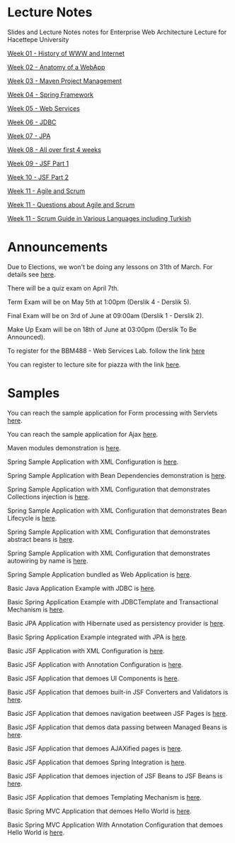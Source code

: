 # Lecture Notes

Slides and Lecture Notes notes for Enterprise Web Architecture Lecture for Hacettepe University

[Week 01 - History of WWW and Internet](https://dl.dropboxusercontent.com/u/133268/BBM490_EnterpriseWebArchitecture_Week01.pdf)

[Week 02 - Anatomy of a WebApp](https://dl.dropboxusercontent.com/u/133268/BBM490_EnterpriseWebArchitecture_Week02.pdf)

[Week 03 - Maven Project Management](https://dl.dropboxusercontent.com/u/133268/BBM490_EnterpriseWebArchitecture_Week03.pdf)

[Week 04 - Spring Framework](https://dl.dropboxusercontent.com/u/133268/BBM490_EnterpriseWebArchitecture_Week04.pdf)

[Week 05 - Web Services](https://dl.dropboxusercontent.com/u/133268/BBM490_EnterpriseWebArchitecture_Week05.pdf) 

[Week 06 - JDBC](https://dl.dropboxusercontent.com/u/133268/BBM490_EnterpriseWebArchitecture_Week06.pdf)

[Week 07 - JPA](https://dl.dropboxusercontent.com/u/133268/BBM490_EnterpriseWebArchitecture_Week07.pdf)

[Week 08 - All over first 4 weeks](https://dl.dropboxusercontent.com/u/133268/BBM490_EnterpriseWebArchitecture_Week08.pdf)

[Week 09 - JSF Part 1](https://dl.dropboxusercontent.com/u/133268/BBM490_EnterpriseWebArchitecture_Week09.pdf)

[Week 10 - JSF Part 2](https://dl.dropboxusercontent.com/u/133268/BBM490_EnterpriseWebArchitecture_Week10.pdf)

[Week 11 - Agile and Scrum](https://dl.dropboxusercontent.com/u/133268/BBM490_EnterpriseWebArchitecture_Week11.pdf)

[Week 11 - Questions about Agile and Scrum](https://dl.dropboxusercontent.com/u/133268/Agile_ve_Scrum_Sorular%C4%B1.pdf)

[Week 11 - Scrum Guide in Various Languages including Turkish](https://www.scrum.org/Scrum-Guide)

# Announcements

Due to Elections, we won't be doing any lessons on 31th of March. For details see [here](https://www.hacettepe.edu.tr/duyuru/rekduy/s260314.pdf).

There will be a quiz exam on April 7th.

Term Exam will be on May 5th at 1:00pm (Derslik 4 - Derslik 5). 

Final Exam will be on 3rd of June at 09:00am (Derslik 1 - Derslik 2).

Make Up Exam will be on 18th of June at 03:00pm (Derslik To Be Announced).

To register for the BBM488 - Web Services Lab. follow the link [here](http://web.cs.hacettepe.edu.tr/~bbm488)

You can register to lecture site for piazza with the link [here](https://piazza.com/hacettepe.edu.tr/spring2014/bbm490).

# Samples 

You can reach the sample application for Form processing with Servlets [here](https://github.com/mulderbaba/EWALectureNotes/blob/master/FormApp.zip).

You can reach the sample application for Ajax [here](https://github.com/mulderbaba/EWALectureNotes/blob/master/AjaxApp.zip).

Maven modules demonstration is [here](https://github.com/mulderbaba/EWALectureNotes/blob/master/modulesapplication.zip).

Spring Sample Application with XML Configuration is [here](https://github.com/mulderbaba/EWALectureNotes/blob/master/XMLBasedSpringApp.zip).

Spring Sample Application with Bean Dependencies demonstration is [here](http://github.com/mulderbaba/EWALectureNotes/blob/master/XMLBasedSpringAppWithBeanDependencies.zip).

Spring Sample Application with XML Configuration that demonstrates Collections injection is [here](https://github.com/mulderbaba/EWALectureNotes/blob/master/XMLBasedSpringAppWithCollections.zip).

Spring Sample Application with XML Configuration that demonstrates Bean Lifecycle is [here](https://github.com/mulderbaba/EWALectureNotes/blob/master/XMLBasedSpringAppWithLifeCycleMethod.zip).

Spring Sample Application with XML Configuration that demonstrates abstract beans is [here](https://github.com/mulderbaba/EWALectureNotes/blob/master/XMLBsaedSpringAppWithAbstractBeans.zip).

Spring Sample Application with XML Configuration that demonstrates autowiring by name is [here](https://github.com/mulderbaba/EWALectureNotes/blob/master/XMLBasedSpringAppWithAutowiring.zip).

Spring Sample Application bundled as Web Application is [here](https://github.com/mulderbaba/EWALectureNotes/blob/master/SpringWebApplication.zip).

Basic Java Application Example with JDBC is [here](https://github.com/mulderbaba/EWALectureNotes/blob/master/BasicJDBC.zip).

Basic Spring Application Example with JDBCTemplate and Transactional Mechanism is [here](https://raw.githubusercontent.com/mulderbaba/EWALectureNotes/master/BasicSpringJDBC.zip).

Basic JPA Application with Hibernate used as persistency provider is [here](https://github.com/mulderbaba/EWALectureNotes/blob/master/BasicJPA.zip).

Basic Spring Application Example integrated with JPA is [here](https://raw.githubusercontent.com/mulderbaba/EWALectureNotes/master/BasicSpringJPAWithDAO.zip).

Basic JSF Application with XML Configuration is [here](https://github.com/mulderbaba/EWALectureNotes/blob/master/BasicJSFBeansWithXML.zip).

Basic JSF Application with Annotation Configuration is [here](https://github.com/mulderbaba/EWALectureNotes/blob/master/BasicJSFBeansWithAnnotations.zip).

Basic JSF Application that demoes UI Components is [here](https://github.com/mulderbaba/EWALectureNotes/blob/master/BasicJSFWithUIComponents.zip).

Basic JSF Application that demoes built-in JSF Converters and Validators is [here](https://github.com/mulderbaba/EWALectureNotes/blob/master/BasicJSFWithConverterValidator.zip).

Basic JSF Application that demoes navigation beetween JSF Pages is [here](https://github.com/mulderbaba/EWALectureNotes/blob/master/BasicJSFWithNavigations.zip).

Basic JSF Application that demos data passing between Managed Beans is [here](https://github.com/mulderbaba/EWALectureNotes/blob/master/BasicJSFWithDataPassing.zip).

Basic JSF Application that demoes AJAXified pages is [here](https://github.com/mulderbaba/EWALectureNotes/blob/master/BasicJSFWithAJAX.zip).

Basic JSF Application that demoes Spring Integration is [here](https://github.com/mulderbaba/EWALectureNotes/blob/master/BasicJSFWithSpring.zip).

Basic JSF Application that demoes injection of JSF Beans to JSF Beans is [here](https://github.com/mulderbaba/EWALectureNotes/blob/master/BasicJSFWithBeanInjection.zip).

Basic JSF Application that demoes Templating Mechanism is [here](https://github.com/mulderbaba/EWALectureNotes/blob/master/BasicJSFWithTemplating.zip).

Basic Spring MVC Application that demoes Hello World is [here](https://github.com/mulderbaba/EWALectureNotes/blob/master/BasicSpringMVC.zip).

Basic Spring MVC Application With Annotation Configuration that demoes Hello World is [here](https://github.com/mulderbaba/EWALectureNotes/blob/master/BasicSpringMVCWithAnnotations.zip).
